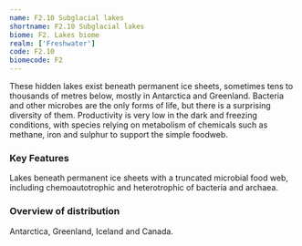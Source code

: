 ```yaml
---
name: F2.10 Subglacial lakes
shortname: F2.10 Subglacial lakes
biome: F2. Lakes biome
realm: ['Freshwater']
code: F2.10
biomecode: F2
---
```


These hidden lakes exist beneath permanent ice sheets, sometimes tens to thousands of metres below, mostly in Antarctica and Greenland. Bacteria and other microbes are the only forms of life, but there is a surprising diversity of them. Productivity is very low in the dark and freezing conditions, with species relying on metabolism of chemicals such as methane, iron and sulphur to support the simple foodweb.

### Key Features

Lakes beneath permanent ice sheets with a truncated microbial food web, including chemoautotrophic and heterotrophic of bacteria and archaea.

### Overview of distribution

Antarctica, Greenland, Iceland and Canada.
